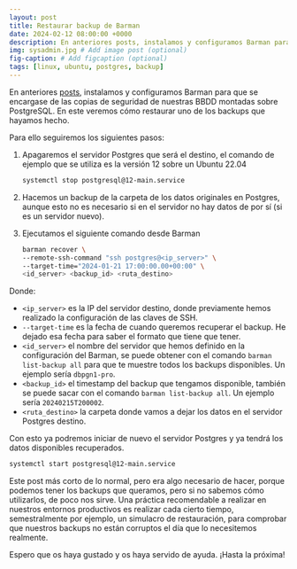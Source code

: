```yaml
---
layout: post
title: Restaurar backup de Barman
date: 2024-02-12 08:00:00 +0000
description: En anteriores posts, instalamos y configuramos Barman para que se encargase de las copias de seguridad de nuestras BBDD montadas sobre PostgreSQL.
img: sysadmin.jpg # Add image post (optional)
fig-caption: # Add figcaption (optional)
tags: [linux, ubuntu, postgres, backup]
---
```


En anteriores [posts](https://www.samurantech.com/instalar-barman/), instalamos y configuramos Barman para que se encargase de las copias de seguridad de nuestras BBDD montadas sobre PostgreSQL. En este veremos cómo restaurar uno de los backups que hayamos hecho.

Para ello seguiremos los siguientes pasos:

1. Apagaremos el servidor Postgres que será el destino, el comando de ejemplo que se utiliza es la versión 12 sobre un Ubuntu 22.04

   ```bash
   systemctl stop postgresql@12-main.service
   ```

2. Hacemos un backup de la carpeta de los datos originales en Postgres, aunque esto no es necesario si en el servidor no hay datos de por sí (si es un servidor nuevo).

3. Ejecutamos el siguiente comando desde Barman

   ```bash
   barman recover \
   --remote-ssh-command "ssh postgres@<ip_server>" \
   --target-time="2024-01-21 17:00:00.00+00:00" \
   <id_server> <backup_id> <ruta_destino>
   ```

Donde:

- `<ip_server>` es la IP del servidor destino, donde previamente hemos realizado la configuración de las claves de SSH.
- `--target-time` es la fecha de cuando queremos recuperar el backup. He dejado esa fecha para saber el formato que tiene que tener.
- `<id_server>` el nombre del servidor que hemos definido en la configuración del Barman, se puede obtener con el comando `barman list-backup all` para que te muestre todos los backups disponibles. Un ejemplo sería `dbpgn1-pro`.
- `<backup_id>` el timestamp del backup que tengamos disponible, también se puede sacar con el comando `barman list-backup all`. Un ejemplo sería `20240215T200002`.
- `<ruta_destino>` la carpeta donde vamos a dejar los datos en el servidor Postgres destino.

Con esto ya podremos iniciar de nuevo el servidor Postgres y ya tendrá los datos disponibles recuperados.

```bash
systemctl start postgresql@12-main.service
```

Este post más corto de lo normal, pero era algo necesario de hacer, porque podemos tener los backups que queramos, pero si no sabemos cómo utilizarlos, de poco nos sirve. Una práctica recomendable a realizar en nuestros entornos productivos es realizar cada cierto tiempo, semestralmente por ejemplo, un simulacro de restauración, para comprobar que nuestros backups no están corruptos el día que lo necesitemos realmente.

Espero que os haya gustado y os haya servido de ayuda. ¡Hasta la próxima!
